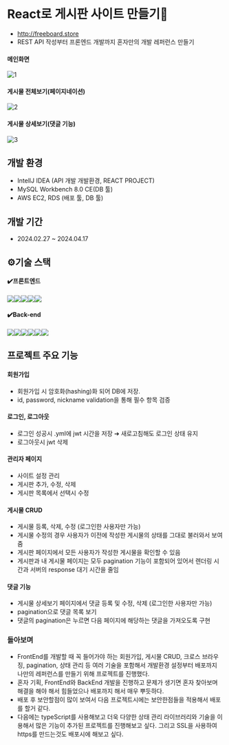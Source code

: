 # React로 게시판 사이트 만들기📝
- http://freeboard.store
- REST API 작성부터 프론엔드 개발까지 혼자만의 개발 레퍼런스 만들기 

#### 메인화면
![1](https://github.com/somi9954/BoardReact/assets/137499604/92bd2f2d-f87e-4c4c-9c7d-38537e1da0e0)
#### 게시물 전체보기(페이지네이션)
![2](https://github.com/somi9954/BoardReact/assets/137499604/94b9635a-ec80-45b0-b975-b39e4678868c)
#### 게시물 상세보기(댓글 기능)
![3](https://github.com/somi9954/BoardReact/assets/137499604/c6d721ab-3dd9-4df6-a095-ca4d87ddf65b)

## 개발 환경
- IntellJ IDEA (API 개발 개발환경, REACT PROJECT) 
- MySQL Workbench 8.0 CE(DB 툴)
- AWS EC2, RDS (배포 툴, DB 툴)

## 개발 기간 
- 2024.02.27 ~ 2024.04.17

## ⚙️기술 스택
#### ✔️프론트엔드
<img src="https://img.shields.io/badge/React-61DAFB?style=for-the-badge&logo=React&logoColor=black"><img src="https://img.shields.io/badge/Css-1572B6?style=for-the-badge&logo=Css&logoColor=white"><img src="https://img.shields.io/badge/node.js-339933?style=for-the-badge&logo=Node.js&logoColor=white"><img src="https://img.shields.io/badge/javascript-F7DF1E?style=for-the-badge&logo=javascript&logoColor=black"><img src="https://img.shields.io/badge/html5-E34F26?style=for-the-badge&logo=html5&logoColor=white">
#### ✔️Back-end
<img src="https://img.shields.io/badge/java-007396?style=for-the-badge&logo=java&logoColor=white"><img src="https://img.shields.io/badge/Spring-6DB33F?style=for-the-badge&logo=Spring&logoColor=green"><img src="https://img.shields.io/badge/Spring Boot-6DB33F?style=for-the-badge&logo=Spring Boot&logoColor=yellow"><img src="https://img.shields.io/badge/mysql-4479A1?style=for-the-badge&logo=mysql&logoColor=white"><img src="https://img.shields.io/badge/JWT-000000?style=for-the-badge&logo=jsonwebtoken&logoColor=white"><img src="https://img.shields.io/badge/Amazon AWS-232F3E?style=for-the-badge&logo=Amazon%20AWS&logoColor=white"/>

## 프로젝트 주요 기능
#### 회원가입
- 회원가입 시 암호화(hashing)화 되어 DB에 저장.
- id, password, nickname validation을 통해 필수 항목 검증
#### 로그인, 로그아웃
- 로그인 성공시 .yml에 jwt 시간을 저장 ➔ 새로고침해도 로그인 상태 유지
- 로그아웃시 jwt 삭제
#### 관리자 페이지 
- 사이트 설정 관리
- 게시판 추가, 수정, 삭제
- 게시판 목록에서 선택시 수정
#### 게시물 CRUD
- 게시물 등록, 삭제, 수정 (로그인한 사용자만 가능)
- 게시물 수정의 경우 사용자가 이전에 작성한 게시물의 상태를 그대로 불러와서 보여줌
- 게시판 페이지에서 모든 사용자가 작성한 게시물을 확인할 수 있음
- 게시판과 내 게시물 페이지는 모두 pagination 기능이 포함되어 있어서 렌더링 시간과 서버의 response 대기 시간을 줄임
#### 댓글 기능
- 게시물 상세보기 페이지에서 댓글 등록 및 수정, 삭제 (로그인한 사용자만 가능)
- pagination으로 댓글 목록 보기
- 댓글의 pagination은 누르면 다음 페이지에 해당하는 댓글을 가져오도록 구현

### 돌아보며
- FrontEnd를 개발할 때 꼭 들어가야 하는 회원가입, 게시물 CRUD, 크로스 브라우징, pagination, 상태 관리 등 여러 기술을 포함해서 개발환경 설정부터 배포까지 나만의 레퍼런스를 만들기 위해 프로젝트를 진행했다.
- 혼자 기획, FrontEnd와 BackEnd 개발을 진행하고 문제가 생기면 혼자 찾아보며 해결을 해야 해서 힘들었으나 배포까지 해서 매우 뿌듯하다.
- 배포 후 보안할점이 많이 보여서 다음 프로젝트시에는 보안한점들을 적용해서 배포를 할거 같다.
- 다음에는 typeScript를 사용해보고 더욱 다양한 상태 관리 라이브러리와 기술을 이용해서 많은 기능이 추가된 프로젝트를 진행해보고 싶다. 그리고 SSL을 사용하여 https를 만드는것도 배포시에 해보고 싶다.

